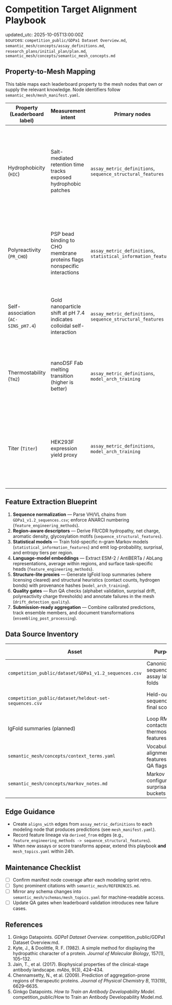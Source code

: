 # Competition Target Alignment Playbook

updated_utc: 2025-10-05T13:00:00Z  
sources: `competition_public/GDPa1 Dataset Overview.md`, `semantic_mesh/concepts/assay_definitions.md`, `research_plans/initial_plan/plan.md`, `semantic_mesh/concepts/semantic_mesh_concepts.md`

## Property-to-Mesh Mapping

This table maps each leaderboard property to the mesh nodes that own or supply the relevant knowledge. Node identifiers follow `semantic_mesh/mesh_manifest.yaml`.

| Property (Leaderboard label) | Measurement intent | Primary nodes | Supporting nodes | Feature focus | Key references |
| --- | --- | --- | --- | --- | --- |
| Hydrophobicity (`HIC`) | Salt-mediated retention time tracks exposed hydrophobic patches | `assay_metric_definitions`, `sequence_structural_features` | `feature_engineering_methods`, `statistical_information_features`, `ensembling_post_processing` | Kyte–Doolittle hydropathy⁽¹⁾, aromatic/Leu patch counts, solvent-accessible surface estimates, LM embeddings for hydropathy motifs | [GDPa1 Overview (HIC)](#references), [Kyte & Doolittle 1982](#references) |
| Polyreactivity (`PR_CHO`) | PSP bead binding to CHO membrane proteins flags nonspecific interactions | `assay_metric_definitions`, `statistical_information_features` | `sequence_structural_features`, `feature_engineering_methods`, `drift_detection_quality` | Net positive charge, isoelectric point, CDR basic residue run-length, VH/VL imbalance, entropy-triggered gating | [GDPa1 Overview (PR_CHO)](#references), [Jain et al. 2017](#references) |
| Self-association (`AC-SINS_pH7.4`) | Gold nanoparticle shift at pH 7.4 indicates colloidal self-interaction | `assay_metric_definitions`, `sequence_structural_features` | `feature_engineering_methods`, `model_arch_training`, `statistical_information_features` | Charge at pH 7.4, exposed aromatic surface, PBT red-flag motifs, Markov surprisal tiers | [GDPa1 Overview (AC-SINS)](#references), [Jain et al. 2017](#references) |
| Thermostability (`Tm2`) | nanoDSF Fab melting transition (higher is better) | `assay_metric_definitions`, `model_arch_training` | `sequence_structural_features`, `feature_engineering_methods`, `validation_evaluation_logic` | IgFold loop RMSD, hydrogen bond counts, β-sheet propensity, LM secondary-structure logits | [GDPa1 Overview (Tm2)](#references), [Chennamsetty et al. 2009](#references) |
| Titer (`Titer`) | HEK293F expression yield proxy | `assay_metric_definitions`, `model_arch_training` | `feature_engineering_methods`, `cross_validation_integrity`, `submission_schema_standards` | Secretory signal motif flags, glycosylation motif coverage, surface charge balance, surprisal outlier detection | [GDPa1 Overview (Titer)](#references), [How to Train AbDev Baseline](#references) |

## Feature Extraction Blueprint

1. **Sequence normalization** — Parse VH/VL chains from `GDPa1_v1.2_sequences.csv`; enforce ANARCI numbering (`feature_engineering_methods`).
2. **Region-aware descriptors** — Derive FR/CDR hydropathy, net charge, aromatic density, glycosylation motifs (`sequence_structural_features`).
3. **Statistical models** — Train fold-specific n-gram Markov models (`statistical_information_features`) and emit log-probability, surprisal, and entropy tiers per region.
4. **Language-model embeddings** — Extract ESM-2 / AntiBERTa / AbLang representations, average within regions, and surface task-specific heads (`feature_engineering_methods`).
5. **Structure-lite proxies** — Generate IgFold loop summaries (where licensing cleared) and structural heuristics (contact counts, hydrogen bonds) with provenance hashes (`model_arch_training`).
6. **Quality gates** — Run QA checks (alphabet validation, surprisal drift, polyreactivity charge thresholds) and annotate failures in the mesh (`drift_detection_quality`).
7. **Submission-ready aggregation** — Combine calibrated predictions, track ensemble members, and document transformations (`ensembling_post_processing`).

## Data Source Inventory

| Asset | Purpose | Update cadence | Storage node |
| --- | --- | --- | --- |
| `competition_public/dataset/GDPa1_v1.2_sequences.csv` | Canonical sequences, assay labels, folds | Weekly checksum verification | `dataset_assets` |
| `competition_public/dataset/heldout-set-sequences.csv` | Held-out sequences for final scoring | Static (verify SHA256 once) | `dataset_assets` |
| IgFold summaries (planned) | Loop RMSD, contacts for thermostability features | Pending licensing sign-off | `model_arch_training` |
| `semantic_mesh/concepts/context_terms.yaml` | Vocabulary alignment for features and QA flags | On edit | `competency_query_framework` |
| `semantic_mesh/concepts/markov_notes.md` | Markov configuration, surprisal buckets | On new model iteration | `statistical_information_features` |

## Edge Guidance

- Create `aligns_with` edges from `assay_metric_definitions` to each modeling node that produces predictions (see `mesh_manifest.yaml`).
- Record feature lineage via `derived_from` edges (e.g., `feature_engineering_methods -> sequence_structural_features`).
- When new assays or score transforms appear, extend this playbook **and** `mesh_topics.yaml` within 24h.

## Maintenance Checklist

- [ ] Confirm manifest node coverage after each modeling sprint retro.
- [ ] Sync prominent citations with `semantic_mesh/REFERENCES.md`.
- [ ] Mirror any schema changes into `semantic_mesh/schemas/mesh_topics.yaml` for machine-readable access.
- [ ] Update QA gates when leaderboard validation introduces new failure cases.

## References

1. Ginkgo Datapoints. *GDPa1 Dataset Overview*. competition_public/GDPa1 Dataset Overview.md.
2. Kyte, J., & Doolittle, R. F. (1982). A simple method for displaying the hydropathic character of a protein. *Journal of Molecular Biology*, 157(1), 105–132.
3. Jain, T., et al. (2017). Biophysical properties of the clinical-stage antibody landscape. *mAbs*, 9(3), 424–434.
4. Chennamsetty, N., et al. (2009). Prediction of aggregation-prone regions of therapeutic proteins. *Journal of Physical Chemistry B*, 113(19), 6629–6635.
5. Ginkgo Datapoints. *How to Train an Antibody Developability Model*. competition_public/How to Train an Antibody Developability Model.md.
